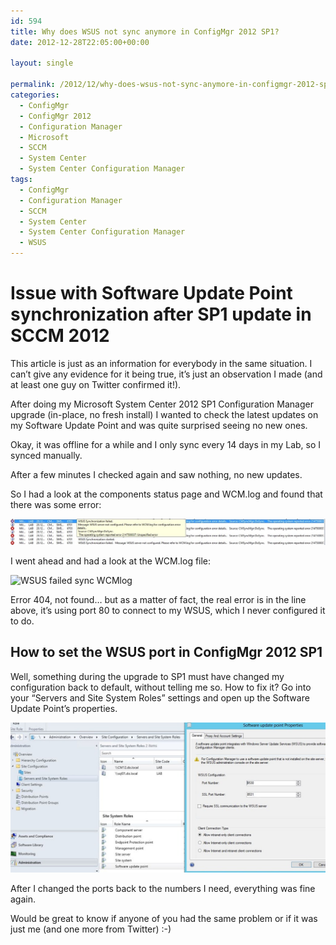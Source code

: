 ```yaml
---
id: 594
title: Why does WSUS not sync anymore in ConfigMgr 2012 SP1?
date: 2012-12-28T22:05:00+00:00

layout: single

permalink: /2012/12/why-does-wsus-not-sync-anymore-in-configmgr-2012-sp1/
categories:
  - ConfigMgr
  - ConfigMgr 2012
  - Configuration Manager
  - Microsoft
  - SCCM
  - System Center
  - System Center Configuration Manager
tags:
  - ConfigMgr
  - Configuration Manager
  - SCCM
  - System Center
  - System Center Configuration Manager
  - WSUS
---
```

# Issue with Software Update Point synchronization after SP1 update in SCCM 2012

This article is just as an information for everybody in the same situation. I can’t give any evidence for it being true, it’s just an observation I made (and at least one guy on Twitter confirmed it!).

After doing my Microsoft System Center 2012 SP1 Configuration Manager upgrade (in-place, no fresh install) I wanted to check the latest updates on my Software Update Point and was quite surprised seeing no new ones.

Okay, it was offline for a while and I only sync every 14 days in my Lab, so I synced manually.

After a few minutes I checked again and saw nothing, no new updates.

So I had a look at the components status page and WCM.log and found that there was some error:

![WSUS failed sync](/media/2012/12/WSUS_failed_sync.jpg "WSUS_failed_sync")

I went ahead and had a look at the WCM.log file:

![WSUS failed sync WCMlog](/media/2012/12/WSUS_failed_sync_WCMlog.jpg "WSUS_failed_sync_WCMlog")

Error 404, not found… but as a matter of fact, the real error is in the line above, it’s using port 80 to connect to my WSUS, which I never configured it to do.

## How to set the WSUS port in ConfigMgr 2012 SP1

Well, something during the upgrade to SP1 must have changed my configuration back to default, without telling me so. How to fix it? Go into your “Servers and Site System Roles” settings and open up the Software Update Point’s properties.

![WSUS config](/media/2012/12/WSUS_config.jpg "WSUS_config")

After I changed the ports back to the numbers I need, everything was fine again.

Would be great to know if anyone of you had the same problem or if it was just me (and one more from Twitter) :-)




